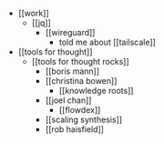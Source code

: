 - [[work]]
  - [[jq]]
    - [[wireguard]]
      - told me about [[tailscale]]
- [[tools for thought]]
  - [[tools for thought rocks]]
    - [[boris mann]]
    - [[christina bowen]]
      - [[knowledge roots]]
    - [[joel chan]]
      - [[flowdex]]
    - [[scaling synthesis]]
    - [[rob haisfield]]
